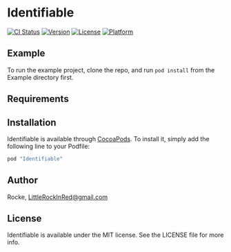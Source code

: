 # Identifiable

[![CI Status](http://img.shields.io/travis/Yangfan/Identifiable.svg?style=flat)](https://travis-ci.org/Yangfan/Identifiable)
[![Version](https://img.shields.io/cocoapods/v/Identifiable.svg?style=flat)](http://cocoapods.org/pods/Identifiable)
[![License](https://img.shields.io/cocoapods/l/Identifiable.svg?style=flat)](http://cocoapods.org/pods/Identifiable)
[![Platform](https://img.shields.io/cocoapods/p/Identifiable.svg?style=flat)](http://cocoapods.org/pods/Identifiable)

## Example

To run the example project, clone the repo, and run `pod install` from the Example directory first.

## Requirements

## Installation

Identifiable is available through [CocoaPods](http://cocoapods.org). To install
it, simply add the following line to your Podfile:

```ruby
pod "Identifiable"
```

## Author

Rocke, LittleRockInRed@gmail.com

## License

Identifiable is available under the MIT license. See the LICENSE file for more info.
